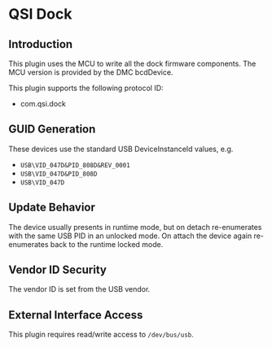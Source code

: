 # QSI Dock

## Introduction

This plugin uses the MCU to write all the dock firmware components. The MCU version
is provided by the DMC bcdDevice.

This plugin supports the following protocol ID:

* com.qsi.dock

## GUID Generation

These devices use the standard USB DeviceInstanceId values, e.g.

* `USB\VID_047D&PID_808D&REV_0001`
* `USB\VID_047D&PID_808D`
* `USB\VID_047D`

## Update Behavior

The device usually presents in runtime mode, but on detach re-enumerates with
the same USB PID in an unlocked mode. On attach the device again re-enumerates
back to the runtime locked mode.

## Vendor ID Security

The vendor ID is set from the USB vendor.

## External Interface Access

This plugin requires read/write access to `/dev/bus/usb`.
